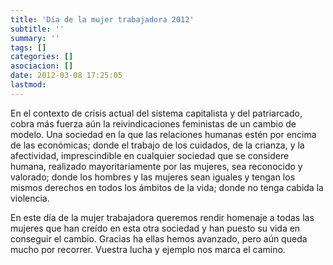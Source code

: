 ```yaml
---
title: 'Día de la mujer trabajadora 2012'
subtitle: ''
summary: ''
tags: []
categories: []
asociacion: []
date: 2012-03-08 17:25:05
lastmod:
---
```


En el contexto de crisis actual del sistema capitalista y del patriarcado, cobra más fuerza aún la reivindicaciones feministas de un cambio de modelo. Una sociedad en la que las relaciones humanas estén por encima de las económicas; donde el trabajo de los cuidados, de la crianza, y la afectividad, imprescindible en cualquier sociedad que se considere humana, realizado mayoritariamente por las mujeres, sea reconocido y valorado; donde los hombres y las mujeres sean iguales y tengan los mismos derechos en todos los ámbitos de la vida; donde no tenga cabida la violencia. 

En este día de la mujer trabajadora queremos rendir homenaje a todas las mujeres que han creído en esta otra sociedad y han puesto su vida en conseguir el cambio. Gracias ha ellas hemos avanzado, pero aún queda mucho por recorrer. Vuestra lucha y ejemplo nos marca el camino. 



